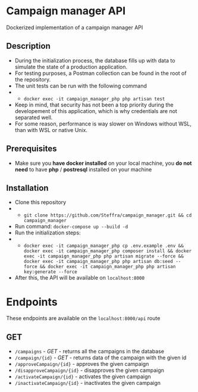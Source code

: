 # Campaign manager API

Dockerized implementation of a campaign manager API

## Description
- During the initialization process, the database fills up with data to simulate the state of a production application.
- For testing purposes, a Postman collection can be found in the root of the repository.
- The unit tests can be run with the following command
- - `docker exec -it campaign_manager_php php artisan test`
- Keep in mind, that security has not been a top priority during the developement of this application, which is why credentials are not separated well.
- For some reason, performance is way slower on Windows without WSL, than with WSL or native Unix.


## Prerequisites
- Make sure you **have docker installed** on your local machine, you **do not need** to have **php** / **postresql** installed on your machine

## Installation

- Clone this repository 
-  - `git clone https://github.com/Steffra/campaign_manager.git && cd campaign_manager`
- Run command: `docker-compose up --build -d`
- Run the initialization steps:
-  - `docker exec -it campaign_manager_php cp .env.example .env && docker exec -it campaign_manager_php composer install && docker exec -it campaign_manager_php php artisan migrate --force && docker exec -it campaign_manager_php php artisan db:seed --force && docker exec -it campaign_manager_php php artisan key:generate --force`
- After this, the API will be available on `localhost:8000`

# Endpoints
These endpoints are available on the `localhost:8000/api` route
## GET
-  `/campaigns` - *GET* - returns all the campaigns in the database
-  `/campaign/{id}` - *GET* - returns data of the campaign with the given id
-  `/approveCampaign/{id}` - approves the given campaign
-  `/disapproveCampaign/{id}` - disapproves the given campaign
-  `/activateCampaign/{id}` - activates the given campaign
-  `/inactivateCampaign/{id}` - inactivates the given campaign
